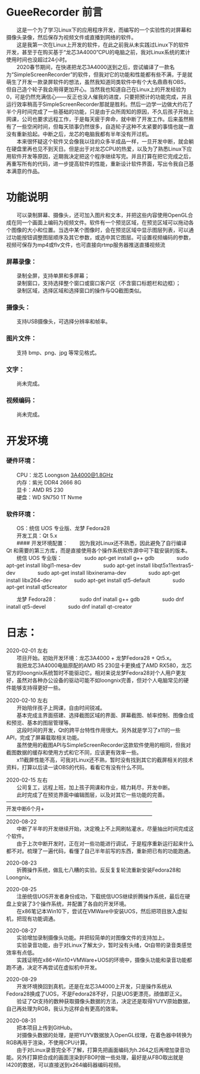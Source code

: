 # GueeRecorder 前言
　　这是一个为了学习Linux下的应用程序开发，而编写的一个实验性的对屏幕和摄像头录像，然后保存为视频文件或直播到网络的软件。</br>
　　这是我第一次在Linux上开发的软件，在此之前我从未实践过Linux下的软件开发，甚至于在购买基于“龙芯3A4000”CPU的电脑之前，我对Linux系统的累计使用时间也没超过24小时。</br>
　　2020春节期间，在快递把龙芯3A4000送到之后，尝试编译了一款名为“SimpleScreenRecorder”的软件，但我对它的功能和性能都有些不满，于是就萌生了开发一款录屏软件的想法，虽然我知道同类软件中有个大名鼎鼎有OBS，但自己造个轮子我会用得更加开心。当然我也知道自己在Linux上的开发经验为0，可是仍然充满信心——反正也没人催我的进度，只要把预计的功能完成，并且运行效率稍高于SimpleScreenRecorder那就是胜利。然后一边学一边做大约花了半个月时间完成了一些基础的功能，只是由于众所周知的原因，不久后孩子开始上网课，公司也要求远程工作，于是每天疲于奔命，就中断了开发工作。后来虽然稍有了一些空闲时间，但每天琐事仍然很多，自造轮子这种不太紧要的事情也就一直没有重新拾起。中断之后，龙芯的电脑我都有半年没有开过机。</br>
　　本来很怀疑这个软件又会像我以往的众多半成品一样，一旦开发中断，就会躺在硬盘里再也见不到天日。但是出于对龙芯CPU的热爱，以及为了熟悉Linux下应用软件开发等原因，近期我决定把这个程序继续写完。并且打算在把它完成之后，再重写所有的代码，进一步提高软件的性能，重新设计软件界面，写出令我自己基本满意的作品。</br>

# 功能说明
　　可以录制屏幕、摄像头，还可加入图片和文本，并把这些内容使用OpenGL合成在同一个画面上编码为视频文件。软件有一个预览区域，在预览区域可以拖动各个图像的大小和位置。当选中某个图像时，会在预览区域中显示图层列表，可以通过功能按钮调整图层顺序及其它参数，或选中其它图层。可设置视频编码的参数，视频可保存为mp4或flv文件，也可直接向rtmp服务器推送直播视频流</br>
### 屏幕录像：
　　录制全屏，支持单屏和多屏幕；</br>
　　录制窗口，支持选择整个窗口或窗口客户区（不含窗口标题栏和边框）；</br>
　　录制区域，选择区域和选择窗口的操作与QQ截图类似。</br>
### 摄像头：
　　支持USB摄像头，可选择分辨率和帧率。</br>
### 图片文件：
　　支持 bmp、png、jpg 等常见格式。</br>
### 文字：
　　尚未完成。</br>
### 视频编码：
　　尚未完成。</br>

# 开发环境
### 硬件环境：
　　CPU：龙芯 Loongson 3A4000@1.8GHz</br>
　　内存：紫光 DDR4 2666 8G</br>
　　显卡：AMD R5 230</br>
　　硬盘：WD SN750 1T Nvme</br>
### 软件环境：
　　OS：统信 UOS 专业版、龙梦 Fedora28</br>
　　开发工具：Qt 5.x</br>
　　#### 开发环境配置：
　　因为我对Linux还不熟悉，因此避免了自行编译 Qt 和需要的第三方库，而是直接使用各个操作系统软件源中可下载安装的版本。
　　统信 UOS 专业版：
　　　　sudo apt-get install g++ gdb
　　　　sudo apt-get install libgl1-mesa-dev
　　　　sudo apt-get install libqt5x11extras5-dev
　　　　sudo apt-get install libxinerama-dev
　　　　sudo apt-get install libx264-dev
　　　　sudo apt-get install qt5-default
　　　　sudo apt-get install qt5creator

　　龙梦 Fedora28：
　　　　sudo dnf inatall g++ gdb
　　　　sudo dnf inatall qt5-devel
　　　　sudo dnf inatall qt-creator




# 日志：

2020-02-01 左右</br>
　　项目开始。初始开发环境：龙芯3A4000 + 龙梦Fedora28 + Qt5.x。</br>
　　我把龙芯3A4000电脑原配的AMD R5 230显卡更换成了AMD RX580，龙芯官方的loongnix系统暂时不能驱动它。相对来说龙梦Fedora28对个人用户更友好，虽然对各种办公设备的驱动可能不如loongnix完善，但对个人电脑常见的硬件能够支持得更好一些。

2020-02-10 左右</br>
　　开始陪伴孩子上网课，自由时间锐减。</br>
　　基本完成主界面搭建、选择截图区域的界面、屏幕截图、帧率控制、图像合成和预览、基本的图层管理等。</br>
　　这段时间的开发，Qt的跨平台特性作用很大。另外就是学习了x11的一些API，完成了屏幕载取相关功能。</br>
　　虽然使用的截图API与SimpleScreenRecorder这款软件使用的相同，但我对截图数据的缓存和使用方式和它不同，应该更有效率一些。</br>
　　x11截屏性能不高，可我对Linux还不熟，暂时没有找到其它的截屏相关的技术资料，打算以后读一读OBS的代码，看看它有没有什么不同。</br>

2020-02-15 左右</br>
　　公司复工，远程上班，加上孩子网课和作业，精力耗尽，开发中断。</br>
　　此时完成了在预览界面中编辑图层，以及对其它一些功能的完善。</br>
————————————————————————————</br>
开发中断6个月+</br>
————————————————————————————</br>
2020-08-22</br>
　　中断了半年的开发继续开始，决定晚上不上网刷帖灌水，尽量抽出时间完成这个软件。</br>
　　由于上次中断开发时，正在对一些功能进行调试，于是程序重新运行起来什么都不对。梳理了一遍代码，看懂了自己半年前写的东西，重新把已有的功能跑通。</br>

2020-08-23</br>
　　折腾操作系统，做乱七八糟的实验。反反复复轮流重新安装Fedora28和Loongnix。</br>

2020-08-25</br>
　　注册统信UOS开发者身份成功，下载统信UOS继续折腾操作系统，最后在硬盘上安装了3个操作系统，并配置了各自的开发环境。</br>
　　在x86笔记本Win10下，尝试在VMWare中安装UOS，然后把项目放入虚拟机，把现有功能调通。</br>

2020-08-27</br>
　　实验增加录制摄像头功能。并把较简单的对图像文件的支持加上。</br>
　　实验录音功能，由于对Linux了解太少，暂时没有头绪，Qt自带的录音类感觉效率有点低。</br>
　　实践证明在x86+Win10+VMWare+UOS的环境中，摄像头功能和录音功能都跑不通，决定不再尝试在虚拟机中开发。</br>

2020-08-29</br>
　　开发环境换回到真机，还是在龙芯3A4000上开发，只是操作系统从Fedora28换成了UOS，不是Fedora28不好，只是UOS更漂亮，顔值即正义。</br>
　　验证了Qt支持的数种获取摄像头数据的方法，决定还是取得YUYV原始数据，自己再处理为RGB，我认为这样会有更高的效率。</br>

2020-08-31</br>
　　把本项目上传到GitHub。</br>
　　对摄像头数据的处理，是把YUYV数据放入OpenGL纹理，在着色器中转换为RGB再用于渲染，不使用CPU计算。</br>
　　由于对Linux录音完全不了解，打算先把画面编码为h.264之后再增加录音功能。另外打算把合成的画面渲染到FBO时做一些处理，最好是从FBO取出就是I420的数据，可以直接送到x264编码器编码视频。</br>

